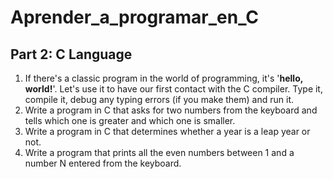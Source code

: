 # Aprender_a_programar_en_C

## Part 2: C Language

1. If there's a classic program in the world of programming, it's '**hello, world!**'.
Let's use it to have our first contact with the C compiler.
Type it, compile it, debug any typing errors (if you make them) and run it.
2. Write a program in C that asks for two numbers from the keyboard and tells which one is greater and which one is smaller.
3. Write a program in C that determines whether a year is a leap year or not.
4. Write a program that prints all the even numbers between 1 and a number N entered from the keyboard.
